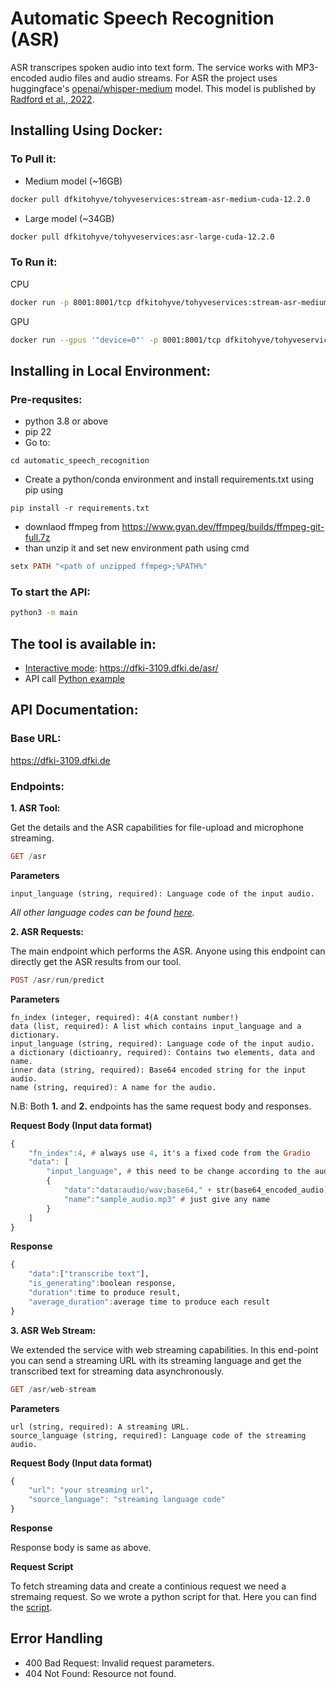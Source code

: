 # Automatic Speech Recognition (ASR)
ASR transcripes spoken audio into text form. The service works with MP3-encoded audio files and audio streams. For ASR the project uses huggingface's [openai/whisper-medium](https://huggingface.co/openai/whisper-medium) model. This model is published by [Radford et al., 2022](https://arxiv.org/abs/2212.04356).

## Installing Using Docker:
### To Pull it: 

* Medium model (~16GB)
```bash
docker pull dfkitohyve/tohyveservices:stream-asr-medium-cuda-12.2.0
```
* Large model (~34GB)
```bash
docker pull dfkitohyve/tohyveservices:asr-large-cuda-12.2.0
```

### To Run it: 

CPU
```bash
docker run -p 8001:8001/tcp dfkitohyve/tohyveservices:stream-asr-medium-cuda-12.2.0
```

GPU
```bash
docker run --gpus '"device=0"' -p 8001:8001/tcp dfkitohyve/tohyveservices:stream-asr-medium-cuda-12.2.0
```




## Installing in Local Environment:
### Pre-requsites:
* python 3.8 or above
* pip 22
* Go to:
```
cd automatic_speech_recognition
```
* Create a python/conda environment and install requirements.txt using pip using 
```
pip install -r requirements.txt
```

* downlaod ffmpeg from https://www.gyan.dev/ffmpeg/builds/ffmpeg-git-full.7z
* than  unzip it and set new environment path using cmd
```hs
setx PATH "<path of unzipped ffmpeg>;%PATH%"
``` 

### To start the API:
```bash
python3 -m main
```
## The tool is available in:
* <u>Interactive mode</u>:  https://dfki-3109.dfki.de/asr/
* API call [Python example](https://github.com/DFKI-NLP/tohyve-services/blob/master/automatic_speech_recognition/request_example.py)

## API Documentation:

### Base URL:
https://dfki-3109.dfki.de

### Endpoints:
**1. ASR Tool:**

Get the details and the ASR capabilities for file-upload and microphone streaming.

```hs
GET /asr
```

**Parameters**

```
input_language (string, required): Language code of the input audio.
```
*All other language codes can be found [here](https://dfki-3109.dfki.de/asr/).*


**2. ASR Requests:**

The main endpoint which performs the ASR. Anyone using this endpoint can directly get the ASR results from our tool.

```hs
POST /asr/run/predict
```

**Parameters**

```
fn_index (integer, required): 4(A constant number!) 
data (list, required): A list which contains input_language and a dictionary. 
input_language (string, required): Language code of the input audio.
a dictionary (dictioanry, required): Contains two elements, data and name.
inner data (string, required): Base64 encoded string for the input audio.
name (string, required): A name for the audio.
```

N.B: Both **1.** and **2.** endpoints has the same request body and responses. 

**Request Body (Input data format)**
```hs
{
    "fn_index":4, # always use 4, it's a fixed code from the Gradio 
    "data": [
        "input_language", # this need to be change according to the audio language code 
        {
            "data":"data:audio/wav;base64," + str(base64_encoded_audio),
            "name":"sample_audio.mp3" # just give any name
        }
    ]
}
```

**Response**
```hs
{
    "data":["transcribe text"],
    "is_generating":boolean response,
    "duration":time to produce result,
    "average_duration":average time to produce each result
}
```

**3. ASR Web Stream:**

We extended the service with web streaming capabilities. In this end-point you can send a streaming URL with its streaming language and get the transcribed text for streaming data asynchronously.

```hs
GET /asr/web-stream
```

**Parameters**
```
url (string, required): A streaming URL.
source_language (string, required): Language code of the streaming audio.
```

**Request Body (Input data format)**
```hs
{
    "url": "your streaming url",
    "source_language": "streaming language code"
}
```

**Response**

Response body is same as above. 

**Request Script**

To fetch streaming data and create a continious request we need a stremaing request. So we wrote a python script for that. Here you can find the [script]("https://github.com/DFKI-NLP/tohyve-services/blob/master/automatic_speech_recognition/stream_request_example.py"). 




## Error Handling
* 400 Bad Request: Invalid request parameters.
* 404 Not Found: Resource not found.

